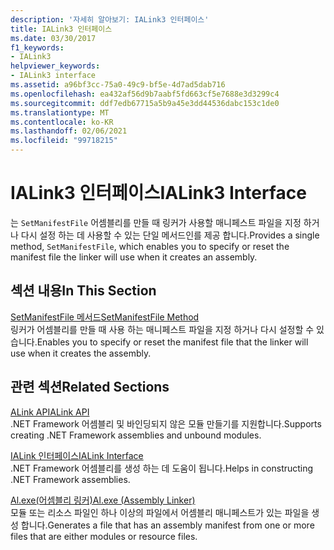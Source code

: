 ```yaml
---
description: '자세히 알아보기: IALink3 인터페이스'
title: IALink3 인터페이스
ms.date: 03/30/2017
f1_keywords:
- IALink3
helpviewer_keywords:
- IALink3 interface
ms.assetid: a96bf3cc-75a0-49c9-bf5e-4d7ad5dab716
ms.openlocfilehash: ea432af56d9b7aabf5fd663cf5e7688e3d3299c4
ms.sourcegitcommit: ddf7edb67715a5b9a45e3dd44536dabc153c1de0
ms.translationtype: MT
ms.contentlocale: ko-KR
ms.lasthandoff: 02/06/2021
ms.locfileid: "99718215"
---
```

# <a name="ialink3-interface"></a><span data-ttu-id="11c6c-103">IALink3 인터페이스</span><span class="sxs-lookup"><span data-stu-id="11c6c-103">IALink3 Interface</span></span>

<span data-ttu-id="11c6c-104">는 `SetManifestFile` 어셈블리를 만들 때 링커가 사용할 매니페스트 파일을 지정 하거나 다시 설정 하는 데 사용할 수 있는 단일 메서드인를 제공 합니다.</span><span class="sxs-lookup"><span data-stu-id="11c6c-104">Provides a single method, `SetManifestFile`, which enables you to specify or reset the manifest file the linker will use when it creates an assembly.</span></span>  
  
## <a name="in-this-section"></a><span data-ttu-id="11c6c-105">섹션 내용</span><span class="sxs-lookup"><span data-stu-id="11c6c-105">In This Section</span></span>  

 [<span data-ttu-id="11c6c-106">SetManifestFile 메서드</span><span class="sxs-lookup"><span data-stu-id="11c6c-106">SetManifestFile Method</span></span>](setmanifestfile-method.md)  
 <span data-ttu-id="11c6c-107">링커가 어셈블리를 만들 때 사용 하는 매니페스트 파일을 지정 하거나 다시 설정할 수 있습니다.</span><span class="sxs-lookup"><span data-stu-id="11c6c-107">Enables you to specify or reset the manifest file that the linker will use when it creates the assembly.</span></span>  
  
## <a name="related-sections"></a><span data-ttu-id="11c6c-108">관련 섹션</span><span class="sxs-lookup"><span data-stu-id="11c6c-108">Related Sections</span></span>  

 [<span data-ttu-id="11c6c-109">ALink API</span><span class="sxs-lookup"><span data-stu-id="11c6c-109">ALink API</span></span>](index.md)  
 <span data-ttu-id="11c6c-110">.NET Framework 어셈블리 및 바인딩되지 않은 모듈 만들기를 지원합니다.</span><span class="sxs-lookup"><span data-stu-id="11c6c-110">Supports creating .NET Framework assemblies and unbound modules.</span></span>  
  
 [<span data-ttu-id="11c6c-111">IALink 인터페이스</span><span class="sxs-lookup"><span data-stu-id="11c6c-111">IALink Interface</span></span>](ialink-interface.md)  
 <span data-ttu-id="11c6c-112">.NET Framework 어셈블리를 생성 하는 데 도움이 됩니다.</span><span class="sxs-lookup"><span data-stu-id="11c6c-112">Helps in constructing .NET Framework assemblies.</span></span>  
  
 [<span data-ttu-id="11c6c-113">Al.exe(어셈블리 링커)</span><span class="sxs-lookup"><span data-stu-id="11c6c-113">Al.exe (Assembly Linker)</span></span>](../../tools/al-exe-assembly-linker.md)  
 <span data-ttu-id="11c6c-114">모듈 또는 리소스 파일인 하나 이상의 파일에서 어셈블리 매니페스트가 있는 파일을 생성 합니다.</span><span class="sxs-lookup"><span data-stu-id="11c6c-114">Generates a file that has an assembly manifest from one or more files that are either modules or resource files.</span></span>
